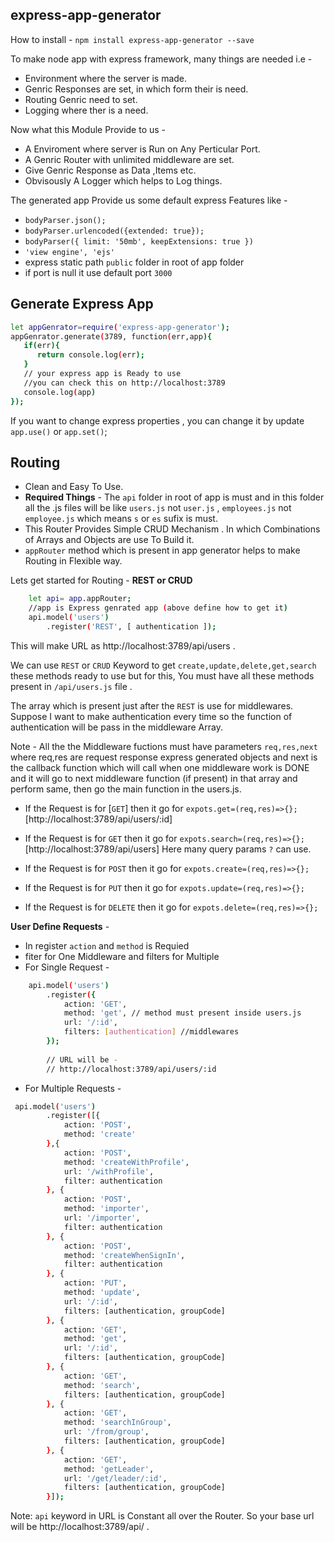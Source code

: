 ## express-app-generator

How to install -
``
    npm install express-app-generator --save
``

To make node app with express framework, many things are needed i.e -
- Environment where the server is made.
- Genric Responses are set, in which form their is need.
- Routing Genric need to set.
- Logging where ther is a need.

Now what this Module Provide to us -
- A Enviroment where server is Run on Any Perticular Port.
- A Genric Router with unlimited middleware are set.
- Give Genric Response as Data ,Items etc.
- Obvisously A Logger which helps to Log things.

The generated app Provide us some default express Features like -
- `bodyParser.json();`
- `bodyParser.urlencoded({extended: true});`
- `bodyParser({ limit: '50mb', keepExtensions: true })`
- `'view engine', 'ejs'`
- express static path `public` folder in root of app folder
- if port is null it use default port `3000`


## Generate Express App
 ```sh
let appGenrator=require('express-app-generator');
appGenrator.generate(3789, function(err,app){
    if(err){
       return console.log(err);
    }
    // your express app is Ready to use
    //you can check this on http://localhost:3789
    console.log(app)
});
```

If you want to change express properties , 
you can change it by update `app.use()` or `app.set()`;

## Routing
- Clean and Easy To Use.
- **Required Things** - The `api` folder in root of app is must and 
in this folder all the .js files will be like 
`users.js` not `user.js` , `employees.js` not `employee.js` which means `s` or `es` sufix is must.
- This Router Provides Simple CRUD Mechanism . In which Combinations of Arrays and Objects are use To Build it.
- `appRouter` method  which is present in app generator helps to make Routing in Flexible way.

Lets get started for Routing -
**REST or CRUD**
```sh
    let api= app.appRouter; 
    //app is Express genrated app (above define how to get it)
    api.model('users')
        .register('REST', [ authentication ]);
```
This will make URL as http://localhost:3789/api/users .

We can use `REST` or `CRUD` Keyword to get `create,update,delete,get,search` these 
methods ready to use but for this,
You must have all these methods present in `/api/users.js` file .

The array which is present just after the `REST` is use for middlewares. 
Suppose I want to make authentication every time so the function of 
authentication will be pass in the middleware Array.

Note - All the the Middleware fuctions must have parameters `req,res,next` where 
req,res are request response express generated objects and next is the 
callback function which will call when one middleware work is DONE and
it will go to next middleware function (if present) in that array and perform same,
then go the main function in the users.js. 

- If the Request is for [`GET`] then it go for `expots.get=(req,res)=>{};`
[http://localhost:3789/api/users/:id]

- If the Request is for `GET` then it go for `expots.search=(req,res)=>{};`
[http://localhost:3789/api/users]
Here many query params `?` can use.

- If the Request is for `POST` then it go for `expots.create=(req,res)=>{};`

- If the Request is for `PUT` then it go for `expots.update=(req,res)=>{};`

- If the Request is for `DELETE` then it go for `expots.delete=(req,res)=>{};`

**User Define Requests** -

- In register `action` and `method` is Requied
- fiter for One Middleware and filters for Multiple 
- For Single Request -
```sh
    api.model('users')
        .register({
            action: 'GET',
            method: 'get', // method must present inside users.js
            url: '/:id',
            filters: [authentication] //middlewares 
        });
        
        // URL will be -
        // http://localhost:3789/api/users/:id
```


- For Multiple Requests -

```sh 
 api.model('users')
        .register([{
            action: 'POST',
            method: 'create'
        },{
            action: 'POST',
            method: 'createWithProfile',
            url: '/withProfile',
            filter: authentication
        }, {
            action: 'POST',
            method: 'importer',
            url: '/importer',
            filter: authentication
        }, {
            action: 'POST',
            method: 'createWhenSignIn',
            filter: authentication
        }, {
            action: 'PUT',
            method: 'update',
            url: '/:id',
            filters: [authentication, groupCode]
        }, {
            action: 'GET',
            method: 'get',
            url: '/:id',
            filters: [authentication, groupCode]
        }, {
            action: 'GET',
            method: 'search',
            filters: [authentication, groupCode]
        }, {
            action: 'GET',
            method: 'searchInGroup',
            url: '/from/group',
            filters: [authentication, groupCode]
        }, {
            action: 'GET',
            method: 'getLeader',
            url: '/get/leader/:id',
            filters: [authentication, groupCode]
        }]);
```

Note: `api` keyword in URL is Constant all over the Router.
So your base url will be http://localhost:3789/api/ .
